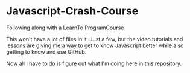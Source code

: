 # Javascript-Crash-Course
Following along with a LearnTo ProgramCourse

This won't have a lot of files in it. Just a few, but the video tutorials and lessons are giving me a way to get to know Javascript better while also getting to know and use GitHub.

Now all I have to do is figure out what I'm doing here in this repository.
